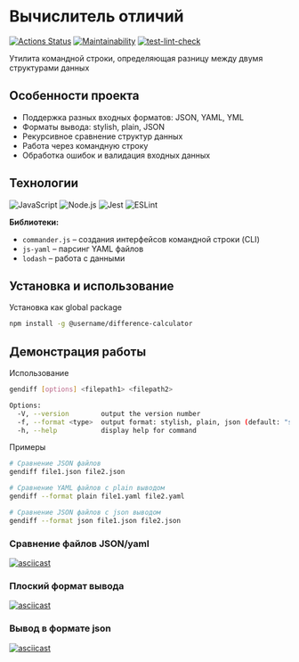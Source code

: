 # Вычислитель отличий
[![Actions Status](https://github.com/AnastasiaVAV/frontend-project-46/actions/workflows/hexlet-check.yml/badge.svg)](https://github.com/AnastasiaVAV/frontend-project-46/actions)
[![Maintainability](https://qlty.sh/badges/d4da5c3d-049b-4a86-8494-59c54013eeab/maintainability.svg)](https://qlty.sh/gh/AnastasiaVAV/projects/frontend-project-46)
[![test-lint-check](https://github.com/AnastasiaVAV/frontend-project-46/actions/workflows/test-lint-check.yml/badge.svg)](https://github.com/AnastasiaVAV/frontend-project-46/actions/workflows/test-lint-check.yml)

Утилита командной строки, определяющая разницу между двумя структурами данных

## Особенности проекта
- Поддержка разных входных форматов: JSON, YAML, YML
- Форматы вывода: stylish, plain, JSON
- Рекурсивное сравнение структур данных
- Работа через командную строку
- Обработка ошибок и валидация входных данных

## Технологии
![JavaScript](https://img.shields.io/badge/javascript-%23323330.svg?style=for-the-badge&logo=javascript&logoColor=%23F7DF1E)
![Node.js](https://img.shields.io/badge/node.js-6DA55F?style=for-the-badge&logo=node.js&logoColor=white)
![Jest](https://img.shields.io/badge/-jest-%23C21325?style=for-the-badge&logo=jest&logoColor=white)
![ESLint](https://img.shields.io/badge/ESLint-4B3263?style=for-the-badge&logo=eslint&logoColor=white)

**Библиотеки:**
- `commander.js` – создания интерфейсов командной строки (CLI)
- `js-yaml` – парсинг YAML файлов
- `lodash` – работа с данными

## Установка и использование
Установка как global package
```bash
npm install -g @username/difference-calculator
```

## Демонстрация работы
Использование
```bash
gendiff [options] <filepath1> <filepath2>

Options:
  -V, --version        output the version number
  -f, --format <type>  output format: stylish, plain, json (default: "stylish")
  -h, --help           display help for command
```
Примеры
```bash
# Сравнение JSON файлов
gendiff file1.json file2.json

# Сравнение YAML файлов с plain выводом
gendiff --format plain file1.yaml file2.yaml

# Сравнение JSON файлов с json выводом
gendiff --format json file1.json file2.json
```
### Сравнение файлов JSON/yaml
[![asciicast](https://asciinema.org/a/vuTmXCQGBH7EcjWxdXpVBMn4q.svg)](https://asciinema.org/a/vuTmXCQGBH7EcjWxdXpVBMn4q)

### Плоский формат вывода
[![asciicast](https://asciinema.org/a/d2GGJhP3JmfivMyBXgVha8pjb.svg)](https://asciinema.org/a/d2GGJhP3JmfivMyBXgVha8pjb)

### Вывод в формате json
[![asciicast](https://asciinema.org/a/A6IpuQqlKui36qDCw9k4I0Fx8.svg)](https://asciinema.org/a/A6IpuQqlKui36qDCw9k4I0Fx8)